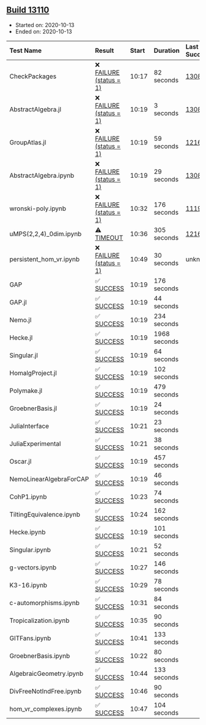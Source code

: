## [Build 13110](https://oscarci.mathematik.uni-kl.de/job/oscar/13110/)

* Started on: 2020-10-13
* Ended on: 2020-10-13

| Test Name    | Result | Start | Duration | Last Success | First Failure |
|:-------------|:-------|:------|:---------|:-------------|:--------------|
| CheckPackages | ❌ [FAILURE (status = 1)](https://oscarci.mathematik.uni-kl.de/job/oscar/13110/artifact/logs/build-13110/CheckPackages.log) | 10:17 | 82 seconds | [13085](https://oscarci.mathematik.uni-kl.de/job/oscar/13085/) | [13086](https://oscarci.mathematik.uni-kl.de/job/oscar/13086/) |
| AbstractAlgebra.jl | ❌ [FAILURE (status = 1)](https://oscarci.mathematik.uni-kl.de/job/oscar/13110/artifact/logs/build-13110/AbstractAlgebra.jl.log) | 10:19 | 3 seconds | [13085](https://oscarci.mathematik.uni-kl.de/job/oscar/13085/) | [13086](https://oscarci.mathematik.uni-kl.de/job/oscar/13086/) |
| GroupAtlas.jl | ❌ [FAILURE (status = 1)](https://oscarci.mathematik.uni-kl.de/job/oscar/13110/artifact/logs/build-13110/GroupAtlas.jl.log) | 10:19 | 59 seconds | [12167](https://oscarci.mathematik.uni-kl.de/job/oscar/12167/) | [12168](https://oscarci.mathematik.uni-kl.de/job/oscar/12168/) |
| AbstractAlgebra.ipynb | ❌ [FAILURE (status = 1)](https://oscarci.mathematik.uni-kl.de/job/oscar/13110/artifact/logs/build-13110/AbstractAlgebra.ipynb.log) | 10:19 | 29 seconds | [13085](https://oscarci.mathematik.uni-kl.de/job/oscar/13085/) | [13086](https://oscarci.mathematik.uni-kl.de/job/oscar/13086/) |
| wronski-poly.ipynb | ❌ [FAILURE (status = 1)](https://oscarci.mathematik.uni-kl.de/job/oscar/13110/artifact/logs/build-13110/wronski-poly.ipynb.log) | 10:32 | 176 seconds | [11192](https://oscarci.mathematik.uni-kl.de/job/oscar/11192/) | [11193](https://oscarci.mathematik.uni-kl.de/job/oscar/11193/) |
| uMPS(2,2,4)_0dim.ipynb | ⚠ [TIMEOUT](https://oscarci.mathematik.uni-kl.de/job/oscar/13110/artifact/logs/build-13110/uMPS-2-2-4-_0dim.ipynb.log) | 10:36 | 305 seconds | [12167](https://oscarci.mathematik.uni-kl.de/job/oscar/12167/) | [12168](https://oscarci.mathematik.uni-kl.de/job/oscar/12168/) |
| persistent_hom_vr.ipynb | ❌ [FAILURE (status = 1)](https://oscarci.mathematik.uni-kl.de/job/oscar/13110/artifact/logs/build-13110/persistent_hom_vr.ipynb.log) | 10:49 | 30 seconds | unknown | unknown |
| GAP | ✅ [SUCCESS](https://oscarci.mathematik.uni-kl.de/job/oscar/13110/artifact/logs/build-13110/GAP.log) | 10:19 | 176 seconds |  |  |
| GAP.jl | ✅ [SUCCESS](https://oscarci.mathematik.uni-kl.de/job/oscar/13110/artifact/logs/build-13110/GAP.jl.log) | 10:19 | 44 seconds |  |  |
| Nemo.jl | ✅ [SUCCESS](https://oscarci.mathematik.uni-kl.de/job/oscar/13110/artifact/logs/build-13110/Nemo.jl.log) | 10:19 | 234 seconds |  |  |
| Hecke.jl | ✅ [SUCCESS](https://oscarci.mathematik.uni-kl.de/job/oscar/13110/artifact/logs/build-13110/Hecke.jl.log) | 10:19 | 1968 seconds |  |  |
| Singular.jl | ✅ [SUCCESS](https://oscarci.mathematik.uni-kl.de/job/oscar/13110/artifact/logs/build-13110/Singular.jl.log) | 10:19 | 64 seconds |  |  |
| HomalgProject.jl | ✅ [SUCCESS](https://oscarci.mathematik.uni-kl.de/job/oscar/13110/artifact/logs/build-13110/HomalgProject.jl.log) | 10:19 | 102 seconds |  |  |
| Polymake.jl | ✅ [SUCCESS](https://oscarci.mathematik.uni-kl.de/job/oscar/13110/artifact/logs/build-13110/Polymake.jl.log) | 10:19 | 479 seconds |  |  |
| GroebnerBasis.jl | ✅ [SUCCESS](https://oscarci.mathematik.uni-kl.de/job/oscar/13110/artifact/logs/build-13110/GroebnerBasis.jl.log) | 10:19 | 24 seconds |  |  |
| JuliaInterface | ✅ [SUCCESS](https://oscarci.mathematik.uni-kl.de/job/oscar/13110/artifact/logs/build-13110/JuliaInterface.log) | 10:21 | 23 seconds |  |  |
| JuliaExperimental | ✅ [SUCCESS](https://oscarci.mathematik.uni-kl.de/job/oscar/13110/artifact/logs/build-13110/JuliaExperimental.log) | 10:21 | 38 seconds |  |  |
| Oscar.jl | ✅ [SUCCESS](https://oscarci.mathematik.uni-kl.de/job/oscar/13110/artifact/logs/build-13110/Oscar.jl.log) | 10:19 | 457 seconds |  |  |
| NemoLinearAlgebraForCAP | ✅ [SUCCESS](https://oscarci.mathematik.uni-kl.de/job/oscar/13110/artifact/logs/build-13110/NemoLinearAlgebraForCAP.log) | 10:19 | 46 seconds |  |  |
| CohP1.ipynb | ✅ [SUCCESS](https://oscarci.mathematik.uni-kl.de/job/oscar/13110/artifact/logs/build-13110/CohP1.ipynb.log) | 10:23 | 74 seconds |  |  |
| TiltingEquivalence.ipynb | ✅ [SUCCESS](https://oscarci.mathematik.uni-kl.de/job/oscar/13110/artifact/logs/build-13110/TiltingEquivalence.ipynb.log) | 10:24 | 162 seconds |  |  |
| Hecke.ipynb | ✅ [SUCCESS](https://oscarci.mathematik.uni-kl.de/job/oscar/13110/artifact/logs/build-13110/Hecke.ipynb.log) | 10:19 | 101 seconds |  |  |
| Singular.ipynb | ✅ [SUCCESS](https://oscarci.mathematik.uni-kl.de/job/oscar/13110/artifact/logs/build-13110/Singular.ipynb.log) | 10:21 | 52 seconds |  |  |
| g-vectors.ipynb | ✅ [SUCCESS](https://oscarci.mathematik.uni-kl.de/job/oscar/13110/artifact/logs/build-13110/g-vectors.ipynb.log) | 10:27 | 146 seconds |  |  |
| K3-16.ipynb | ✅ [SUCCESS](https://oscarci.mathematik.uni-kl.de/job/oscar/13110/artifact/logs/build-13110/K3-16.ipynb.log) | 10:29 | 78 seconds |  |  |
| c-automorphisms.ipynb | ✅ [SUCCESS](https://oscarci.mathematik.uni-kl.de/job/oscar/13110/artifact/logs/build-13110/c-automorphisms.ipynb.log) | 10:31 | 84 seconds |  |  |
| Tropicalization.ipynb | ✅ [SUCCESS](https://oscarci.mathematik.uni-kl.de/job/oscar/13110/artifact/logs/build-13110/Tropicalization.ipynb.log) | 10:35 | 90 seconds |  |  |
| GITFans.ipynb | ✅ [SUCCESS](https://oscarci.mathematik.uni-kl.de/job/oscar/13110/artifact/logs/build-13110/GITFans.ipynb.log) | 10:41 | 133 seconds |  |  |
| GroebnerBasis.ipynb | ✅ [SUCCESS](https://oscarci.mathematik.uni-kl.de/job/oscar/13110/artifact/logs/build-13110/GroebnerBasis.ipynb.log) | 10:22 | 80 seconds |  |  |
| AlgebraicGeometry.ipynb | ✅ [SUCCESS](https://oscarci.mathematik.uni-kl.de/job/oscar/13110/artifact/logs/build-13110/AlgebraicGeometry.ipynb.log) | 10:44 | 133 seconds |  |  |
| DivFreeNotIndFree.ipynb | ✅ [SUCCESS](https://oscarci.mathematik.uni-kl.de/job/oscar/13110/artifact/logs/build-13110/DivFreeNotIndFree.ipynb.log) | 10:46 | 90 seconds |  |  |
| hom_vr_complexes.ipynb | ✅ [SUCCESS](https://oscarci.mathematik.uni-kl.de/job/oscar/13110/artifact/logs/build-13110/hom_vr_complexes.ipynb.log) | 10:47 | 104 seconds |  |  |
